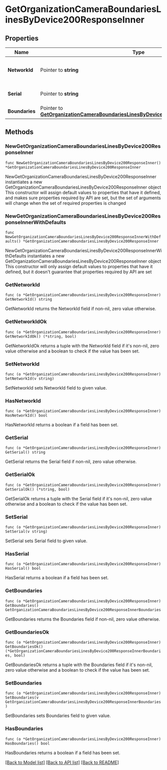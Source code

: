 # GetOrganizationCameraBoundariesLinesByDevice200ResponseInner

## Properties

Name | Type | Description | Notes
------------ | ------------- | ------------- | -------------
**NetworkId** | Pointer to **string** | The network id of the camera | [optional] 
**Serial** | Pointer to **string** | The serial number of the camera | [optional] 
**Boundaries** | Pointer to [**GetOrganizationCameraBoundariesLinesByDevice200ResponseInnerBoundaries**](GetOrganizationCameraBoundariesLinesByDevice200ResponseInnerBoundaries.md) |  | [optional] 

## Methods

### NewGetOrganizationCameraBoundariesLinesByDevice200ResponseInner

`func NewGetOrganizationCameraBoundariesLinesByDevice200ResponseInner() *GetOrganizationCameraBoundariesLinesByDevice200ResponseInner`

NewGetOrganizationCameraBoundariesLinesByDevice200ResponseInner instantiates a new GetOrganizationCameraBoundariesLinesByDevice200ResponseInner object
This constructor will assign default values to properties that have it defined,
and makes sure properties required by API are set, but the set of arguments
will change when the set of required properties is changed

### NewGetOrganizationCameraBoundariesLinesByDevice200ResponseInnerWithDefaults

`func NewGetOrganizationCameraBoundariesLinesByDevice200ResponseInnerWithDefaults() *GetOrganizationCameraBoundariesLinesByDevice200ResponseInner`

NewGetOrganizationCameraBoundariesLinesByDevice200ResponseInnerWithDefaults instantiates a new GetOrganizationCameraBoundariesLinesByDevice200ResponseInner object
This constructor will only assign default values to properties that have it defined,
but it doesn't guarantee that properties required by API are set

### GetNetworkId

`func (o *GetOrganizationCameraBoundariesLinesByDevice200ResponseInner) GetNetworkId() string`

GetNetworkId returns the NetworkId field if non-nil, zero value otherwise.

### GetNetworkIdOk

`func (o *GetOrganizationCameraBoundariesLinesByDevice200ResponseInner) GetNetworkIdOk() (*string, bool)`

GetNetworkIdOk returns a tuple with the NetworkId field if it's non-nil, zero value otherwise
and a boolean to check if the value has been set.

### SetNetworkId

`func (o *GetOrganizationCameraBoundariesLinesByDevice200ResponseInner) SetNetworkId(v string)`

SetNetworkId sets NetworkId field to given value.

### HasNetworkId

`func (o *GetOrganizationCameraBoundariesLinesByDevice200ResponseInner) HasNetworkId() bool`

HasNetworkId returns a boolean if a field has been set.

### GetSerial

`func (o *GetOrganizationCameraBoundariesLinesByDevice200ResponseInner) GetSerial() string`

GetSerial returns the Serial field if non-nil, zero value otherwise.

### GetSerialOk

`func (o *GetOrganizationCameraBoundariesLinesByDevice200ResponseInner) GetSerialOk() (*string, bool)`

GetSerialOk returns a tuple with the Serial field if it's non-nil, zero value otherwise
and a boolean to check if the value has been set.

### SetSerial

`func (o *GetOrganizationCameraBoundariesLinesByDevice200ResponseInner) SetSerial(v string)`

SetSerial sets Serial field to given value.

### HasSerial

`func (o *GetOrganizationCameraBoundariesLinesByDevice200ResponseInner) HasSerial() bool`

HasSerial returns a boolean if a field has been set.

### GetBoundaries

`func (o *GetOrganizationCameraBoundariesLinesByDevice200ResponseInner) GetBoundaries() GetOrganizationCameraBoundariesLinesByDevice200ResponseInnerBoundaries`

GetBoundaries returns the Boundaries field if non-nil, zero value otherwise.

### GetBoundariesOk

`func (o *GetOrganizationCameraBoundariesLinesByDevice200ResponseInner) GetBoundariesOk() (*GetOrganizationCameraBoundariesLinesByDevice200ResponseInnerBoundaries, bool)`

GetBoundariesOk returns a tuple with the Boundaries field if it's non-nil, zero value otherwise
and a boolean to check if the value has been set.

### SetBoundaries

`func (o *GetOrganizationCameraBoundariesLinesByDevice200ResponseInner) SetBoundaries(v GetOrganizationCameraBoundariesLinesByDevice200ResponseInnerBoundaries)`

SetBoundaries sets Boundaries field to given value.

### HasBoundaries

`func (o *GetOrganizationCameraBoundariesLinesByDevice200ResponseInner) HasBoundaries() bool`

HasBoundaries returns a boolean if a field has been set.


[[Back to Model list]](../README.md#documentation-for-models) [[Back to API list]](../README.md#documentation-for-api-endpoints) [[Back to README]](../README.md)


